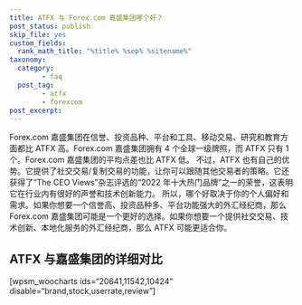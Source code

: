 ```yaml
---
title: ATFX 与 Forex.com 嘉盛集团哪个好？
post_status: publish
skip_file: yes
custom_fields:
  rank_math_title: "%title% %sep% %sitename%"
taxonomy:
  category:
        - faq
  post_tag:
        - atfx
        - forexcom
post_excerpt: 
---
```

Forex.com 嘉盛集团在信誉、投资品种、平台和工具、移动交易、研究和教育方面都比 ATFX 高。Forex.com 嘉盛集团拥有 4 个全球一级牌照，而 ATFX 只有 1 个。Forex.com 嘉盛集团的平均点差也比 ATFX 低。 不过，ATFX 也有自己的优势。它提供了社交交易/复制交易的功能，让你可以跟随其他交易者的策略。它还获得了“The CEO Views”杂志评选的“2022 年十大热门品牌”之一的荣誉，这表明它在行业内有很好的声誉和技术创新能力。 所以，哪个好取决于你的个人偏好和需求。如果你想要一个信誉高、投资品种多、平台功能强大的外汇经纪商，那么 Forex.com 嘉盛集团可能是一个更好的选择。如果你想要一个提供社交交易、技术创新、本地化服务的外汇经纪商，那么 ATFX 可能更适合你。

## ATFX 与嘉盛集团的详细对比

[wpsm_woocharts ids=“20641,11542,10424” disable=“brand,stock,userrate,review”]